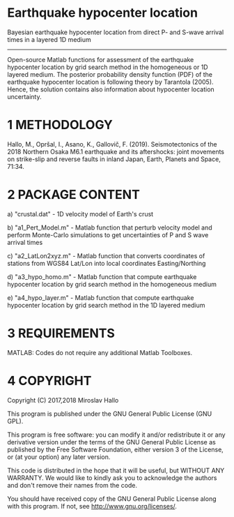 # Earthquake hypocenter location
Bayesian earthquake hypocenter location from direct P- and S-wave
arrival times in a layered 1D medium
***************************************

  Open-source Matlab functions for assessment of the earthquake
hypocenter location by grid search method in the homogeneous or 1D
layered medium. The posterior probability density function (PDF) of the
earthquake hypocenter location is following theory by Tarantola (2005).
Hence, the solution contains also information about hypocenter location
uncertainty.

1 METHODOLOGY
===================

  Hallo, M., Opršal, I., Asano, K., Gallovič, F. (2019). Seismotectonics
of the 2018 Northern Osaka M6.1 earthquake and its aftershocks: joint
movements on strike-slip and reverse faults in inland Japan, Earth,
Planets and Space, 71:34.

2 PACKAGE CONTENT
===================

  a) "crustal.dat" - 1D velocity model of Earth's crust
  
  b) "a1_Pert_Model.m" - Matlab function that perturb velocity model and
  perform Monte-Carlo simulations to get uncertainties of P and S wave
  arrival times
  
  c) "a2_LatLon2xyz.m" - Matlab function that converts coordinates of
  stations from WGS84 Lat/Lon into local coordinates Easting/Northing
  
  d) "a3_hypo_homo.m" - Matlab function that compute earthquake
  hypocenter location by grid search method in the homogeneous medium
  
  e) "a4_hypo_layer.m" - Matlab function that compute earthquake
  hypocenter location by grid search method in the 1D layered medium

3 REQUIREMENTS
===================

  MATLAB: Codes do not require any additional Matlab Toolboxes.

4 COPYRIGHT
===================

Copyright (C) 2017,2018  Miroslav Hallo

This program is published under the GNU General Public License (GNU GPL).

This program is free software: you can modify it and/or redistribute it
or any derivative version under the terms of the GNU General Public
License as published by the Free Software Foundation, either version 3
of the License, or (at your option) any later version.

This code is distributed in the hope that it will be useful, but WITHOUT
ANY WARRANTY. We would like to kindly ask you to acknowledge the authors
and don't remove their names from the code.

You should have received copy of the GNU General Public License along
with this program. If not, see <http://www.gnu.org/licenses/>.
